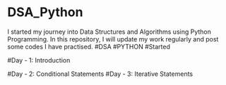 # DSA_Python
I started my journey into Data Structures and Algorithms using Python Programming. In this repository, I will update my work regularly and post some codes I have practised.
#DSA
#PYTHON
#Started


#Day - 1: Introduction    

#Day - 2: Conditional Statements
#Day - 3: Iterative Statements

